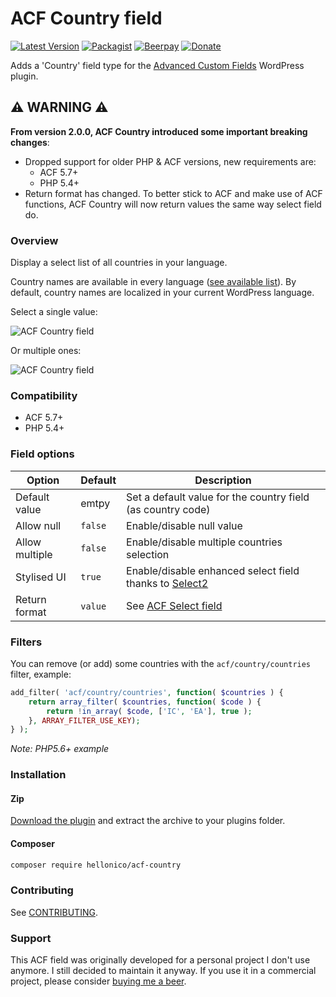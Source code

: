 # ACF Country field

[![Latest Version](https://img.shields.io/packagist/v/hellonico/acf-country.svg?style=flat-square)](https://github.com/nlemoine/acf-country/releases)
[![Packagist](https://img.shields.io/packagist/dt/hellonico/acf-country.svg?style=flat-square)](https://packagist.org/packages/hellonico/acf-country)
[![Beerpay](https://beerpay.io/nlemoine/acf-country/badge.svg?style=flat-square)](https://beerpay.io/nlemoine/acf-country)
[![Donate](https://img.shields.io/badge/Donate-PayPal-blue.svg?style=flat-square)](https://paypal.me/hellonico)

Adds a 'Country' field type for the [Advanced Custom Fields](http://wordpress.org/extend/plugins/advanced-custom-fields/) WordPress plugin.

## ⚠️ WARNING ⚠️

**From version 2.0.0, ACF Country introduced some important breaking changes**:

- Dropped support for older PHP & ACF versions, new requirements are:
	- ACF 5.7+ 
	- PHP 5.4+
- Return format has changed. To better stick to ACF and make use of ACF functions, ACF Country will now return values the same way select field do.

### Overview

Display a select list of all countries in your language.

Country names are available in every language ([see available list](https://github.com/umpirsky/country-list/tree/master/data)). By default, country names are localized in your current WordPress language.

Select a single value:

![ACF Country field](https://cloud.githubusercontent.com/assets/2526939/24555414/5c045c7c-1631-11e7-815a-35b6b6903e36.png)

Or multiple ones:

![ACF Country field](https://cloud.githubusercontent.com/assets/2526939/24555413/5bf05402-1631-11e7-8d7e-74d425a3eae4.png)

### Compatibility

- ACF 5.7+ 
- PHP 5.4+


### Field options

| Option  | Default | Description |
| ------------- | ------------- | ------------- |
| Default value | emtpy | Set a default value for the country field (as country code)  |
| Allow null | `false` | Enable/disable null value  |
| Allow multiple | `false` | Enable/disable multiple countries selection  |
| Stylised UI | `true` | Enable/disable enhanced select field thanks to [Select2](https://select2.github.io/)  |
| Return format | `value` | See [ACF Select field](https://www.advancedcustomfields.com/resources/select/) |

### Filters

You can remove (or add) some countries with the `acf/country/countries` filter, example:

```php 
add_filter( 'acf/country/countries', function( $countries ) {
	return array_filter( $countries, function( $code ) {
		return !in_array( $code, ['IC', 'EA'], true );
	}, ARRAY_FILTER_USE_KEY);
} );
```
*Note: PHP5.6+ example*

### Installation

#### Zip

[Download the plugin](https://github.com/nlemoine/acf-country/releases/latest) and extract the archive to your plugins folder.

#### Composer

```bash
composer require hellonico/acf-country
```

### Contributing

See [CONTRIBUTING](CONTRIBUTING.MD).

### Support

This ACF field was originally developed for a personal project I don't use  anymore. I still decided to maintain it anyway. If you use it in a commercial project, please consider [buying me a beer](https://beerpay.io/nlemoine/acf-country).

